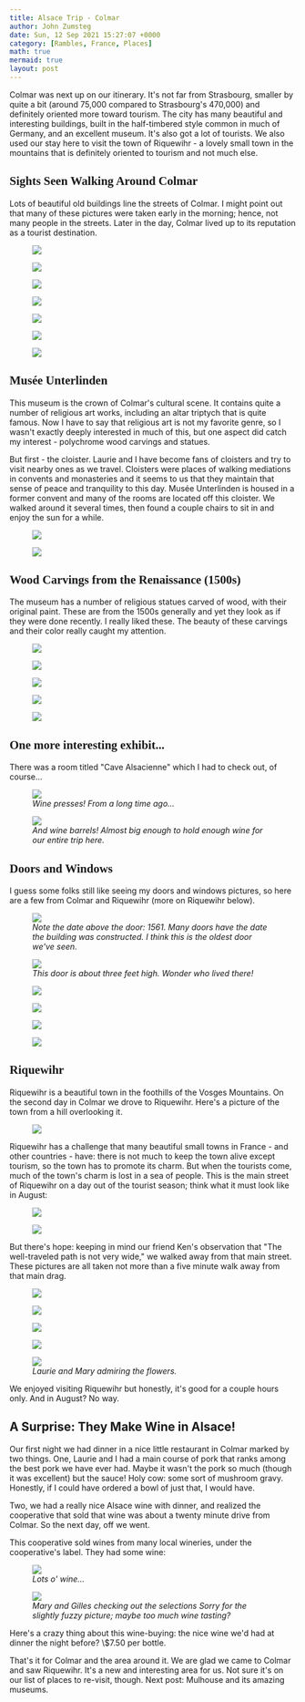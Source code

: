 ```yaml
---
title: Alsace Trip - Colmar
author: John Zumsteg
date: Sun, 12 Sep 2021 15:27:07 +0000
category: [Rambles, France, Places]
math: true
mermaid: true
layout: post
---
```

Colmar was next up on our itinerary. It's not far from Strasbourg, smaller by quite a bit (around 75,000 compared to Strasbourg's 470,000) and definitely oriented more toward tourism. The city has many beautiful and interesting buildings, built in the half-timbered style common in much of Germany, and an excellent museum. It's also got a lot of tourists. We also used our stay here to visit the town of Riquewihr - a lovely small town in the mountains that is definitely oriented to tourism and not much else.
<h2 style="font-family: verdana;">Sights Seen Walking Around Colmar</h2>
Lots of beautiful old buildings line the streets of Colmar. I might point out that many of these pictures were taken early in the morning; hence, not many people in the streets. Later in the day, Colmar lived up to its reputation as a tourist destination.

<figure>
	<img src="{{site.url}}/assets/images/2021/09/DSC00841.jpg"/>
	<figcaption></figcaption>
</figure>



<figure>
	<img src="{{site.url}}/assets/images/2021/09/DSC00769.jpg"/>
	<figcaption></figcaption>
</figure>



<figure>
	<img src="{{site.url}}/assets/images/2021/09/DSC00762.jpg"/>
	<figcaption></figcaption>
</figure>



<figure>
	<img src="{{site.url}}/assets/images/2021/09/DSC00759.jpg"/>
	<figcaption></figcaption>
</figure>



<figure>
	<img src="{{site.url}}/assets/images/2021/09/DSC00758.jpg"/>
	<figcaption></figcaption>
</figure>



<figure>
	<img src="{{site.url}}/assets/images/2021/09/DSC00898.jpg"/>
	<figcaption></figcaption>
</figure>



<figure>
	<img src="{{site.url}}/assets/images/2021/09/DSC00844.jpg"/>
	<figcaption></figcaption>
</figure>


<h2 style="font-family: verdana;">Musée Unterlinden</h2>
This museum is the crown of Colmar's cultural scene. It contains quite a number of religious art works, including an altar triptych that is quite famous. Now I have to say that religious art is not my favorite genre, so I wasn't exactly deeply interested in much of this, but one aspect did catch my interest - polychrome wood carvings and statues.&nbsp;

But first - the cloister. Laurie and I have become fans of cloisters and try to visit nearby ones as we travel. Cloisters were places of walking mediations in convents and monasteries and it seems to us that they maintain that sense of peace and tranquility to this day. Musée Unterlinden is housed in a former convent and many of the rooms are located off this cloister. We walked around it several times, then found a couple chairs to sit in and enjoy the sun for a while.
<figure>
	<img src="{{site.url}}/assets/images/2021/09/DSC00716.jpg"/>
	<figcaption></figcaption>
</figure>


<figure>
	<img src="{{site.url}}/assets/images/2021/09/DSC00717.jpg"/>
	<figcaption></figcaption>
</figure>


<h2 style="font-family: verdana;">Wood Carvings from the Renaissance (1500s)</h2>
The museum has a number of religious statues carved of wood, with their original paint. These are from the 1500s generally and yet they look as if they were done recently. I really liked these. The beauty of these carvings and their color really caught my attention.

<figure>
	<img src="{{site.url}}/assets/images/2021/09/DSC00729-1.jpg"/>
	<figcaption></figcaption>
</figure>



<figure>
	<img src="{{site.url}}/assets/images/2021/09/DSC00727.jpg"/>
	<figcaption></figcaption>
</figure>



<figure>
	<img src="{{site.url}}/assets/images/2021/09/DSC00726.jpg"/>
	<figcaption></figcaption>
</figure>



<figure>
	<img src="{{site.url}}/assets/images/2021/09/DSC00725.jpg"/>
	<figcaption></figcaption>
</figure>


<figure>
	<img src="{{site.url}}/assets/images/2021/09/DSC00734.jpg"/>
	<figcaption></figcaption>
</figure>


<h2 style="font-family: verdana;">One more interesting exhibit...</h2>
There was a room titled "Cave Alsacienne" which I had to check out, of course...

<figure>
	<img src="{{site.url}}/assets/images/2021/09/DSC00737.jpg"/>
	<figcaption><em>Wine presses! From a long time ago...</em></figcaption>
</figure>



<figure>
	<img src="{{site.url}}/assets/images/2021/09/DSC00738.jpg"/>
	<figcaption><em>And wine barrels! Almost big enough to hold enough wine for our entire trip here.</em></figcaption>
</figure>


<h2 style="font-family: verdana;">Doors and Windows</h2>
I guess some folks still like seeing my doors and windows pictures, so here are a few from Colmar and Riquewihr (more on Riquewihr below).

<figure>
	<img src="{{site.url}}/assets/images/2021/09/DSC00913-2.jpg"/>
	<figcaption><em>Note the date above the door: 1561. Many doors have the date the building was constructed. I think this is the oldest door we've seen.</em></figcaption>
</figure>



<figure>
	<img src="{{site.url}}/assets/images/2021/09/DSC00907-1.jpg"/>
	<figcaption><em>This door is about three feet high. Wonder who lived there!</em></figcaption>
</figure>



<figure>
	<img src="{{site.url}}/assets/images/2021/09/DSC00829-1.jpg"/>
	<figcaption></figcaption>
</figure>

 <figure>
	<img src="{{site.url}}/assets/images/2021/09/DSC00832.jpg"/>
	<figcaption></figcaption>
</figure>

 <figure>
	<img src="{{site.url}}/assets/images/2021/09/DSC00916-1.jpg"/>
	<figcaption></figcaption>
</figure>

 <figure>
	<img src="{{site.url}}/assets/images/2021/09/DSC00934-1.jpg"/>
	<figcaption></figcaption>
</figure>


<h2 style="font-family: verdana;">Riquewihr</h2>
Riquewihr is a beautiful town in the foothills of the Vosges Mountains. On the second day in Colmar we drove to Riquewihr. Here's a picture of the town from a hill overlooking it.
<figure>
	<img src="{{site.url}}/assets/images/2021/09/DSC01057.jpg"/>
	<figcaption></figcaption>
</figure>


Riquewihr has a challenge that many beautiful small towns in France - and other countries - have: there is not much to keep the town alive except tourism, so the town has to promote its charm. But when the tourists come, much of the town's charm is lost in a sea of people. This is the main street of Riquewihr on a day out of the tourist season; think what it must look like in August:
<figure>
	<img src="{{site.url}}/assets/images/2021/09/DSC00885.jpg"/>
	<figcaption></figcaption>
</figure>



<figure>
	<img src="{{site.url}}/assets/images/2021/09/DSC01009.jpg"/>
	<figcaption></figcaption>
</figure>



But there's hope: keeping in mind our friend Ken's observation that "The well-traveled path is not very wide," we walked away from that main street. These pictures are all taken not more than a five minute walk away from that main drag.

<figure>
	<img src="{{site.url}}/assets/images/2021/09/DSC00898-1.jpg"/>
	<figcaption></figcaption>
</figure>

 <figure>
	<img src="{{site.url}}/assets/images/2021/09/DSC00910.jpg"/>
	<figcaption></figcaption>
</figure>

 <a href="http://zumsteg.us/?attachment_id=7000" rel="attachment wp-att-7000">
</a> <figure>
	<img src="{{site.url}}/assets/images/2021/09/DSC00919.jpg"/>
	<figcaption></figcaption>
</figure>

 <figure>
	<img src="{{site.url}}/assets/images/2021/09/DSC00937.jpg"/>
	<figcaption></figcaption>
</figure>



<figure>
	<img src="{{site.url}}/assets/images/2021/09/DSC00870.jpg"/>
	<figcaption><em>Laurie and Mary admiring the flowers.</em></figcaption>
</figure>



We enjoyed visiting Riquewihr but honestly, it's good for a couple hours only. And in August? No way.
<h2>A Surprise: They Make Wine in Alsace!</h2>
Our first night we had dinner in a nice little restaurant in Colmar marked by two things. One, Laurie and I had a main course of pork that ranks among the best pork we have ever had. Maybe it wasn't the pork so much (though it was excellent) but the sauce! Holy cow: some sort of mushroom gravy. Honestly, if I could have ordered a bowl of just that, I would have.&nbsp;

Two, we had a really nice Alsace wine with dinner, and realized the cooperative that sold that wine was about a twenty minute drive from Colmar. So the next day, off we went.&nbsp;

This cooperative sold wines from many local wineries, under the cooperative's label. They had some wine:

<figure>
	<img src="{{site.url}}/assets/images/2021/09/DSC00751.jpg"/>
	<figcaption><em>Lots o' wine...</em></figcaption>
</figure>



<figure>
	<img src="{{site.url}}/assets/images/2021/09/DSC00754.jpg"/>
	<figcaption><em>Mary and Gilles checking out the selections Sorry for the slightly fuzzy picture; maybe too much wine tasting?</em></figcaption>
</figure>



Here's a crazy thing about this wine-buying: the nice wine we'd had at dinner the night before? \\$7.50 per bottle.&nbsp;

That's it for Colmar and the area around it. We are glad we came to Colmar and saw Riquewihr. It's a new and interesting area for us. Not sure it's on our list of places to re-visit, though. Next post: Mulhouse and its amazing museums.
